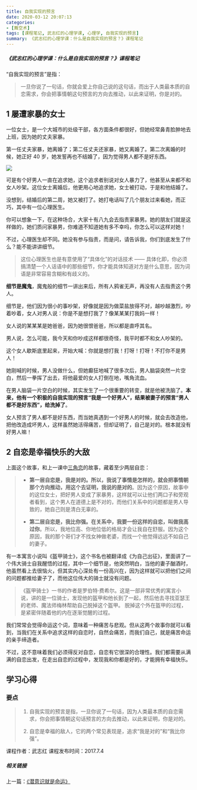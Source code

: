 ```yaml
---
title: 自我实现的预言
date: 2020-03-12 20:07:13
categories:
- [舞空术]
tags: [课程笔记, 武志红的心理学课, 心理学, 自我实现的预言]
summary: 《武志红的心理学课：什么是自我实现的预言？》课程笔记
---
```


##### 《武志红的心理学课：什么是自我实现的预言？》课程笔记

“自我实现的预言”是指：

> 一旦你说了一句话，你就会爱上你自己说的这句话，而出于人类最本质的自恋需求，你会把事情朝这句预言的方向去推动，以此来证明，你是对的。

## 1 屡遭家暴的女士

一位女士，是一个大城市的处级干部，各方面条件都很好，但她经常鼻青脸肿地去上班，因为她的丈夫家暴。

第一任丈夫家暴，她离婚了；第二任丈夫还家暴，她又离婚了。第二次离婚的时候，她正好 40 岁，她发誓再也不结婚了，因为觉得男人都不是好东西。

![](http://static.sunyt.site/nan-nv-leng-zhan.jpg)

可是有个好男人一直在追求她，这个追求者别说对女人暴力了，他甚至从来都不和女人吵架。这位女士离婚后，他更用心地追求她，女士被打动，于是和他结婚了。

没想到，结婚后的第二周，她又被打了。她打电话叫了几个朋友过来看她，而正巧，其中有一位心理医生。

你可以想象一下，在这种场合，大家十有八九会去指责家暴男。她的朋友们就是这样做的，她们质问家暴男，你难道不知道她有多不幸吗，你怎么可以这样对她！

不过，心理医生却不同。她没有参与指责，而是问，请告诉我，你们到底发生了什么？能不能讲讲细节。

> 这位心理医生也是有意使用了“具体化”的对话技术 —— 具体化即，你必须搞清楚一个人话语中的那些细节，你才能具体知道对方是什么意思，因为词语是非常容易含糊和有歧义的。

**细节是魔鬼**，魔鬼般的细节一讲出来后，所有人鸦雀无声，再没有人去指责这个男人。

细节是，他们因为很小的事吵架，好像就是因为做菜盐放得不对，越吵越激烈，吵着吵着，女人对男人说：你是不是想打我了？像某某某打我妈一样！

女人说的某某某是她爸爸，因为她很恨爸爸，所以都是直呼其名。

男人说，怎么可能，我今天和你吵成这样都很奇怪，我平时都不和女人吵架的。

这个女人歇斯底里起来，开始大喊：你就是想打我！打呀！打呀！不打你不是男人！

她刚喊的时候，男人没做什么，但她癫狂地喊了很多次后，男人脑袋突然一片空白，然后一拳挥了出去，将他最爱的女人打倒在地，嘴角流血。

在男人脑袋一片空白的时候，其实发生了一个很重要的转变，就是他被洗脑了。**本来，他有一个积极的自我实现的预言“我是一个好男人”，结果被妻子的预言“男人都不是好东西”，给洗掉了**。

女人预言了男人都不是好东西，而当她真遇到一个好男人的时候，就会去改造他，把他改造成坏男人，这样虽然她活得痛苦，但却证明了，自己是对的。根本就没有好男人嘛！

## 2 自恋是幸福快乐的大敌

上面这个故事，和上一课中[三角恋](/online-course-notes/wu-zhi-hong-de-xin-li-xue-ke/20170704_qian-yi-shi-jiu-shi-ming-yun/)的故事，藏着至少两层自恋：

> * **第一层自恋是，我是对的。所以，我说了事情是怎样的，就会把事情朝那个方向推动，用这个去证明，我说的是对的**。因为这个原因，故事中的这位女士，把好男人变成了家暴男，这样就可以让他们两口子和旁观者看到，这个男人在道德上是不对的，而他们关系中的问题都是男人导致的，她自己则是清白无辜的。
>
> * **第二层自恋是，我比你强。在关系中，我要一份这样的自恋，叫做我高过你**。所以，我地位高、你地位低的格局才会让我自在舒服。因为这个原因，我的那个哥们才不找女神做老婆，而找一个他觉得远远不如自己的妻子。

有一本寓言小说叫《盔甲骑士》，这个书名也被翻译成《为自己出征》，里面讲了一个伟大骑士自我醒悟的过程，其中一个细节是，他突然明白，当他的妻子酗酒时，他虽然看上去很恼火，但其实内心深处有一份高兴在，因为这样就可以把他们之间的问题都推给妻子了，而他这位伟大的骑士就没有问题。

> 《盔甲骑士》一书的作者是罗伯特·费希尔。这是一部非常优秀的寓言小说，讲的是一位骑士，发现他的盔甲和他长到了一起，然后他去寻找亚瑟王的老师、魔法师梅林帮助自己脱掉这个盔甲。 脱掉这个外在盔甲的过程，是紧密伴随着他的内在逐渐觉醒的过程。

我们常常会觉得命运这个词，意味着一种痛苦与悲观。但从这两个故事你就可以看到，当我们在关系中追求这样的自恋时，自然会痛苦，而我们自己，就是痛苦命运的亲手缔造者。

不过，这不意味着我们必须得反对自恋，自恋有它很深的合理性。我们都需要从满满的自恋出发，在走出自恋的过程中，发现我和你都是好的，才能拥有幸福快乐。

## 学习心得

### 要点

> 1. 自我实现的预言是指，一旦你说了一句话，因为人类最本质的自恋需求，你会把事情朝这句话预言的方向去推动，以此来证明，你是对的。
>
> 2. 自恋是幸福的敌人，它的两个常见表现是，追求“我是对的”和“我比你强”。


课程作者：武志红
课程发布时间：2017.7.4

##### 相关链接

上一篇：[《潜意识就是命运》](/online-course-notes/wu-zhi-hong-de-xin-li-xue-ke/20170704_qian-yi-shi-jiu-shi-ming-yun/)
